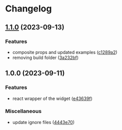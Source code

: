 # Changelog

## [1.1.0](https://github.com/wainola/widget-lit/compare/react-widget-v1.0.0...react-widget-v1.1.0) (2023-09-13)


### Features

* composite props and updated examples ([c1289a2](https://github.com/wainola/widget-lit/commit/c1289a2e8a16deb74a48d659053d062dfd4247d3))
* removing build folder ([3a232bf](https://github.com/wainola/widget-lit/commit/3a232bf24003dfbec4fc9762ee9b2e04a1ff22db))

## 1.0.0 (2023-09-11)


### Features

* react wrapper of the widget ([e43639f](https://github.com/wainola/widget-lit/commit/e43639f3161a78d8a696f6df94943edaba22e910))


### Miscellaneous

* update ignore files ([4443e70](https://github.com/wainola/widget-lit/commit/4443e70bcaf84ebe2aa7f55f45f1089be7f9b5d9))
